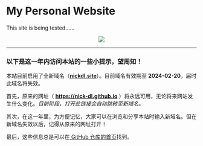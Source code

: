 # My Personal Website

This site is being tested......

<p align="center"> 
         <img src="https://user-images.githubusercontent.com/106737278/213456453-bdcd0029-2b4e-491a-b5e9-d74426922977.svg"/>
</p>

----------

### 以下是这一年内访问本站的一些小提示，望周知！

本站目前启用了全新域名（[**nickdl.site**](https://nickdl.site)）。目前域名有效期至 
 **2024-02-20**，届时此域名将失效。

首先，原来的网址（ **https://nick-dl.github.io** ）将永远可用，无论将来网站发生什么变化。*目前阶段，打开此链接会自动跳转至新域名。*

其次，在这一年里，为方便记忆，大家可以在浏览和分享本站时输入新域名。但在新域名失效以后，记得从原来的网址打开！

最后，这些信息总是可以在[ GitHub 仓库的首页](https://github.com/Nick-DL/nick-dl.github.io)找到。

